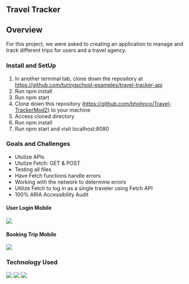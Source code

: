 
## Travel Tracker

## Overview

For this project, we were asked to creating an application to manage and track different trips for users and a travel agency.

### Install and SetUp
1. In another terminal tab, clone down the repository at https://github.com/turingschool-examples/travel-tracker-api
2. Run npm install
3. Run npm start
4. Clone down this repository (https://github.com/bhohnco/Travel-TrackerMod2) to your machine
5. Access cloned directory
6. Run npm install
7. Run npm start and visit localhost:8080

### Goals and Challenges 
* Utulize APIs
* Utulize Fetch: GET & POST 
* Testing all files
* Have Fetch functions handle errors
* Working with the network to determine errors
* Utilize Fetch to log in as a single traveler using Fetch API
* 100% ARIA Accessibility Audit

#### User Login Mobile
![](https://user-images.githubusercontent.com/71860165/116410250-d0fb0200-a7f1-11eb-8d2a-9c57e8deeb42.gif)

#### Booking Trip Mobile
![](https://user-images.githubusercontent.com/71860165/116410573-26371380-a7f2-11eb-9256-919f01548a99.gif)

### Technology Used
![](https://user-images.githubusercontent.com/71860165/116416056-40272500-a7f7-11eb-95b6-2e8770502849.png)
![](https://user-images.githubusercontent.com/71860165/116416068-43221580-a7f7-11eb-92d3-d7ccf90cd0a9.png)
![](https://user-images.githubusercontent.com/71860165/116416117-503f0480-a7f7-11eb-873a-37326551381c.png)

